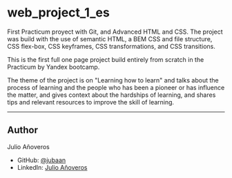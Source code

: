 # web_project_1_es

First Practicum proyect with Git, and Advanced HTML and CSS. The project was
build with the use of semantic HTML, a BEM CSS and file structure, CSS flex-box,
CSS keyframes, CSS transformations, and CSS transitions.

This is the first full one page project build entirely from scratch in the
Practicum by Yandex bootcamp.

The theme of the project is on "Learning how to learn" and talks about the
process of learning and the people who has been a pioneer or has influence the
matter, and gives context about the hardships of learning, and shares tips and
relevant resources to improve the skill of learning.


---

## Author
Julio Añoveros
- GitHub: [@jubaan](https://github.com/jubaan)
- LinkedIn: [Julio Añoveros](https://www.linkedin.com/in/julioab)
